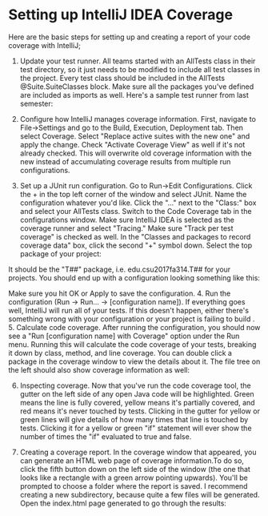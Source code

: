 # Setting up IntelliJ IDEA Coverage
Here are the basic steps for setting up and creating a report of your code coverage with 
IntelliJ;

1. Update your test runner. All teams started with an AllTests class in their test directory, so it just needs to be 
   modified to include all test classes in the project. Every test class should be included in the AllTests 
   @Suite.SuiteClasses block. Make sure all the packages you've defined are included as imports as well. Here's a sample 
   test runner from last semester:

2. Configure how IntelliJ manages coverage information. First, navigate to File->Settings and go to the Build, Execution, 
   Deployment tab. Then select Coverage. Select "Replace active suites with the new one" and apply the change. Check 
   "Activate Coverage View" as well if it's not already checked. This will overwrite old coverage information with the 
   new instead of accumulating coverage results from multiple run configurations.

3. Set up a JUnit run configuration. Go to Run->Edit Configurations. Click the + in the top left corner of the window and 
   select JUnit. Name the configuration whatever you'd like. Click the "..." next to the "Class:" box and select your 
   AllTests class. Switch to the Code Coverage tab in the configurations window. Make sure IntelliJ IDEA is selected as 
   the coverage runner and select "Tracing." Make sure "Track per test coverage" is checked as well. In the "Classes and 
   packages to record coverage data" box, click the second "+" symbol down. Select the top package of your project:

It should be the "T##" package, i.e. edu.csu2017fa314.T## for your projects. You should end up with a configuration 
looking something like this:


Make sure you hit OK or Apply to save the configuration.
4. Run the configuration (Run -> Run... -> [configuration name]). If everything goes well, IntelliJ will run all of 
   your tests. If this doesn't happen, either there's something wrong with your configuration or your project is failing 
   to build
   . 
5. Calculate code coverage. After running the configuration, you should now see a "Run [configuration name] with Coverage"
   option under the Run menu. Running this will calculate the code coverage of your tests, breaking it down by class, method,
   and line coverage. You can double click a package in the coverage window to view the details about it. The file tree on 
   the left should also show coverage information as well:

6. Inspecting coverage. Now that you've run the code coverage tool, the gutter on the left side of any open Java code will 
   be highlighted. Green means the line is fully covered, yellow means it's partially covered, and red means it's never 
   touched by tests. Clicking in the gutter for yellow or green lines will give details of how many times that line is 
   touched by tests. Clicking it for a yellow or green "if" statement will ever show the number of times the "if" evaluated 
   to true and false. 

7. Creating a coverage report. In the coverage window that appeared, you can generate an HTML web page of coverage 
   information.To do so, click the fifth button down on the left side of the window (the one that looks like a rectangle 
   with a green arrow pointing upwards). You'll be prompted to choose a folder where the report is saved. I recommend 
   creating a new subdirectory, because quite a few files will be generated. Open the index.html page generated to go through
   the results: